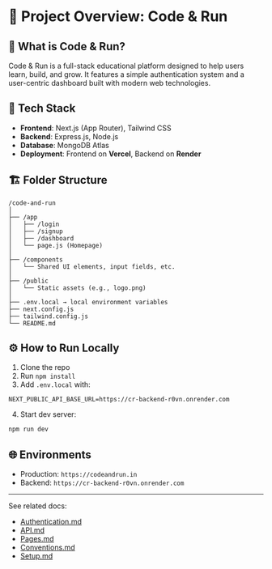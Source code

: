 # 📘 Project Overview: Code & Run

## 🧠 What is Code & Run?
Code & Run is a full-stack educational platform designed to help users learn, build, and grow. It features a simple authentication system and a user-centric dashboard built with modern web technologies.

## 🚀 Tech Stack
- **Frontend**: Next.js (App Router), Tailwind CSS
- **Backend**: Express.js, Node.js
- **Database**: MongoDB Atlas
- **Deployment**: Frontend on **Vercel**, Backend on **Render**

## 🏗️ Folder Structure
```
/code-and-run
│
├── /app
│   ├── /login
│   ├── /signup
│   ├── /dashboard
│   └── page.js (Homepage)
│
├── /components
│   └── Shared UI elements, input fields, etc.
│
├── /public
│   └── Static assets (e.g., logo.png)
│
├── .env.local → local environment variables
├── next.config.js
├── tailwind.config.js
└── README.md
```

## ⚙️ How to Run Locally
1. Clone the repo
2. Run `npm install`
3. Add `.env.local` with:
```env
NEXT_PUBLIC_API_BASE_URL=https://cr-backend-r0vn.onrender.com
```
4. Start dev server:
```bash
npm run dev
```

## 🌐 Environments
- Production: `https://codeandrun.in`
- Backend: `https://cr-backend-r0vn.onrender.com`

---

See related docs:
- [Authentication.md](./Authentication.md)
- [API.md](./API.md)
- [Pages.md](./Pages.md)
- [Conventions.md](./Conventions.md)
- [Setup.md](./Setup.md)

